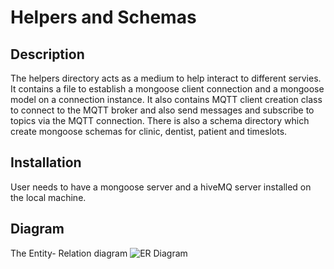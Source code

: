 # Helpers and Schemas

## Description 
The helpers directory acts as a medium to help interact to different servies. It contains a file to establish a mongoose client connection and a mongoose model on a connection instance. It also contains MQTT client creation class to connect to the MQTT broker and also send messages and subscribe to topics via the MQTT connection.
There is also a schema directory which create mongoose schemas for clinic, dentist, patient and timeslots. 

## Installation
User needs to have a mongoose server and a hiveMQ server installed on the local machine.

## Diagram
The Entity- Relation diagram
![ER Diagram](./helpers/ER_diagram.png)

